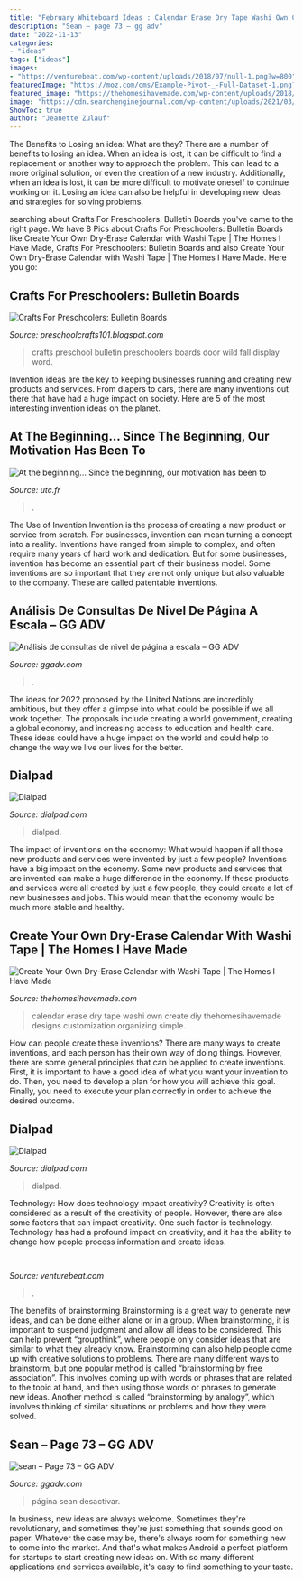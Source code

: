 ```yaml
---
title: "February Whiteboard Ideas : Calendar Erase Dry Tape Washi Own Create Diy Thehomesihavemade Designs Customization Organizing Simple"
description: "Sean – page 73 – gg adv"
date: "2022-11-13"
categories:
- "ideas"
tags: ["ideas"]
images:
- "https://venturebeat.com/wp-content/uploads/2018/07/null-1.png?w=800"
featuredImage: "https://moz.com/cms/Example-Pivot-_-Full-Dataset-1.png?mtime=20210430154636&amp;focal=none"
featured_image: "https://thehomesihavemade.com/wp-content/uploads/2018/02/Create-Your-Own-Dry-Erase-Calendar-Using-Washi-Tape_18.jpg"
image: "https://cdn.searchenginejournal.com/wp-content/uploads/2021/03/google-mobile-friendly-test-rendered-html-check-min-604fcf20d9031-480x203.png"
ShowToc: true
author: "Jeanette Zulauf"
---
```



The Benefits to Losing an idea: What are they?
There are a number of benefits to losing an idea. When an idea is lost, it can be difficult to find a replacement or another way to approach the problem. This can lead to a more original solution, or even the creation of a new industry. Additionally, when an idea is lost, it can be more difficult to motivate oneself to continue working on it. Losing an idea can also be helpful in developing new ideas and strategies for solving problems.

	

		
searching about Crafts For Preschoolers: Bulletin Boards you've came to the right page. We have 8 Pics about Crafts For Preschoolers: Bulletin Boards like Create Your Own Dry-Erase Calendar with Washi Tape | The Homes I Have Made, Crafts For Preschoolers: Bulletin Boards and also Create Your Own Dry-Erase Calendar with Washi Tape | The Homes I Have Made. Here you go:
		
    
## Crafts For Preschoolers: Bulletin Boards

<img loading=lazy src="http://3.bp.blogspot.com/-gviquNi0Ccw/TpD35_xBXqI/AAAAAAAAAbM/blSwM2ZdOkc/s1600/downsized_0926011127.jpg" onerror="this.onerror=null;this.src='https://tse1.mm.bing.net/th?id=OIP.YlJ5a7Lzv7NSsN1X5NnDWgAAAA&amp;pid=15.1';" alt="Crafts For Preschoolers: Bulletin Boards">

_Source: preschoolcrafts101.blogspot.com_

>crafts preschool bulletin preschoolers boards door wild fall display word. 

	

Invention ideas are the key to keeping businesses running and creating new products and services. From diapers to cars, there are many inventions out there that have had a huge impact on society. Here are 5 of the most interesting invention ideas on the planet.

    
## At The Beginning... Since The Beginning, Our Motivation Has Been To

<img loading=lazy src="https://www.utc.fr/tatin/TATIN/NEWS_files/P1000011-leveled.jpg" onerror="this.onerror=null;this.src='https://tse3.mm.bing.net/th?id=OIP.tgHGPiLGHsnYidZzotTlZwHaFj&amp;pid=15.1';" alt="At the beginning... Since the beginning, our motivation has been to">

_Source: utc.fr_

>. 

	

The Use of Invention
Invention is the process of creating a new product or service from scratch. For businesses, invention can mean turning a concept into a reality. Inventions have ranged from simple to complex, and often require many years of hard work and dedication. But for some businesses, invention has become an essential part of their business model. Some inventions are so important that they are not only unique but also valuable to the company. These are called patentable inventions.

    
## Análisis De Consultas De Nivel De Página A Escala – GG ADV

<img loading=lazy src="https://moz.com/cms/Example-Pivot-_-Full-Dataset-1.png?mtime=20210430154636&amp;focal=none" onerror="this.onerror=null;this.src='https://tse1.mm.bing.net/th?id=OIP.TlAaDrE-mYJGKgM5qHxkHwHaCA&amp;pid=15.1';" alt="Análisis de consultas de nivel de página a escala – GG ADV">

_Source: ggadv.com_

>. 

	

The ideas for 2022 proposed by the United Nations are incredibly ambitious, but they offer a glimpse into what could be possible if we all work together. The proposals include creating a world government, creating a global economy, and increasing access to education and health care. These ideas could have a huge impact on the world and could help to change the way we live our lives for the better.

    
## Dialpad

<img loading=lazy src="https://storage.googleapis.com/dialpad-cms.appspot.com/cms/blog/content/DSC01074.jpg" onerror="this.onerror=null;this.src='https://tse4.mm.bing.net/th?id=OIP.jrRYAl1U9MI3M7nqFqj7fAHaE8&amp;pid=15.1';" alt="Dialpad">

_Source: dialpad.com_

>dialpad. 

	

The impact of inventions on the economy: What would happen if all those new products and services were invented by just a few people?
Inventions have a big impact on the economy. Some new products and services that are invented can make a huge difference in the economy. If these products and services were all created by just a few people, they could create a lot of new businesses and jobs. This would mean that the economy would be much more stable and healthy.

    
## Create Your Own Dry-Erase Calendar With Washi Tape | The Homes I Have Made

<img loading=lazy src="https://thehomesihavemade.com/wp-content/uploads/2018/02/Create-Your-Own-Dry-Erase-Calendar-Using-Washi-Tape_18.jpg" onerror="this.onerror=null;this.src='https://tse3.mm.bing.net/th?id=OIP.z_3z1oAn6rLwIgeNmhTZdQHaFS&amp;pid=15.1';" alt="Create Your Own Dry-Erase Calendar with Washi Tape | The Homes I Have Made">

_Source: thehomesihavemade.com_

>calendar erase dry tape washi own create diy thehomesihavemade designs customization organizing simple. 

	

How can people create these inventions?
There are many ways to create inventions, and each person has their own way of doing things. However, there are some general principles that can be applied to create inventions. First, it is important to have a good idea of what you want your invention to do. Then, you need to develop a plan for how you will achieve this goal. Finally, you need to execute your plan correctly in order to achieve the desired outcome.

    
## Dialpad

<img loading=lazy src="https://storage.googleapis.com/dialpad-cms.appspot.com/cms/blog/content/1480467424376.png" onerror="this.onerror=null;this.src='https://tse4.mm.bing.net/th?id=OIP.tADcZvA4E4LbkH9dqq7iVgHaE8&amp;pid=15.1';" alt="Dialpad">

_Source: dialpad.com_

>dialpad. 

	

Technology: How does technology impact creativity?
Creativity is often considered as a result of the creativity of people. However, there are also some factors that can impact creativity. One such factor is technology. Technology has had a profound impact on creativity, and it has the ability to change how people process information and create ideas.

    
## 

<img loading=lazy src="https://venturebeat.com/wp-content/uploads/2018/07/null-1.png?w=800" onerror="this.onerror=null;this.src='https://tse2.mm.bing.net/th?id=OIP.D13atnXcueJvGD9npsjEKQHaE7&amp;pid=15.1';" alt="">

_Source: venturebeat.com_

>. 

	

The benefits of brainstorming
Brainstorming is a great way to generate new ideas, and can be done either alone or in a group. When brainstorming, it is important to suspend judgment and allow all ideas to be considered. This can help prevent “groupthink”, where people only consider ideas that are similar to what they already know. Brainstorming can also help people come up with creative solutions to problems.
There are many different ways to brainstorm, but one popular method is called “brainstorming by free association”. This involves coming up with words or phrases that are related to the topic at hand, and then using those words or phrases to generate new ideas. Another method is called “brainstorming by analogy”, which involves thinking of similar situations or problems and how they were solved.

    
## Sean – Page 73 – GG ADV

<img loading=lazy src="https://cdn.searchenginejournal.com/wp-content/uploads/2021/03/google-mobile-friendly-test-rendered-html-check-min-604fcf20d9031-480x203.png" onerror="this.onerror=null;this.src='https://tse1.mm.bing.net/th?id=OIP.RjkzzaOrSZXIkiLCXYWqVQHaDI&amp;pid=15.1';" alt="sean – Page 73 – GG ADV">

_Source: ggadv.com_

>página sean desactivar. 

	

In business, new ideas are always welcome. Sometimes they're revolutionary, and sometimes they're just something that sounds good on paper. Whatever the case may be, there's always room for something new to come into the market. And that's what makes Android a perfect platform for startups to start creating new ideas on. With so many different applications and services available, it's easy to find something to your taste.

